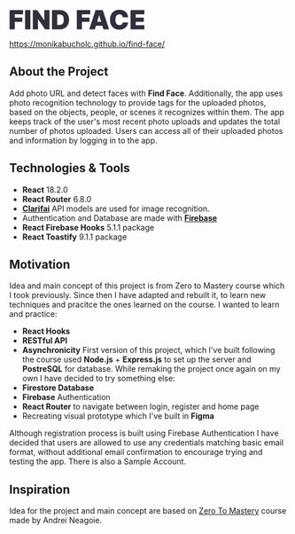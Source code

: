 <a href='https://monikabucholc.github.io/find-face/'><img src='https://github.com/monikabucholc/find-face/blob/main/src/img/logo.svg' height="36"/></a>

<a href='https://monikabucholc.github.io/find-face/'>https://monikabucholc.github.io/find-face/</a>

## About the Project ##

Add photo URL and detect faces with **Find Face**. Additionally, the app uses photo recognition technology to provide tags for the uploaded photos, based on the objects, people, or scenes it recognizes within them. The app keeps track of the user's most recent photo uploads and updates the total number of photos uploaded. Users can access all of their uploaded photos and information by logging in to the app. 


## Technologies & Tools ##

* **React** 18.2.0
* **React Router** 6.8.0
* **<a href='https://www.clarifai.com/'>Clarifai</a>** API models are used for image recognition.
* Authentication and Database are made with **<a href='https://firebase.google.com/'>Firebase</a>**
* **React Firebase Hooks** 5.1.1 package 
* **React Toastify** 9.1.1 package

## Motivation ##
Idea and main concept of this project is from Zero to Mastery course which I took previously. Since then I have adapted and rebuilt it, to learn new techniques and pracitce the ones learned on the course. I wanted to learn and practice:
* **React Hooks**
* **RESTful API**
* **Asynchronicity** 
First version of this project, which I've built following the course used **Node.js** + **Express.js** to set up the server and **PostreSQL** for database. While remaking the project once again on my own I have decided to try something else:
* **Firestore Database**
* **Firebase** Authentication
* **React Router** to navigate between login, register and home page
* Recreating visual prototype which I've built in **Figma**

Although registration process is built using Firebase Authentication I have decided that users are allowed to use any credentials matching basic email format, without additional email confirmation to encourage trying and testing the app. There is also a Sample Account.

## Inspiration ##
Idea for the project and main concept are based on <a href='https://www.udemy.com/course/the-complete-web-developer-zero-to-mastery/'>Zero To Mastery</a> course made by Andrei Neagoie.  
